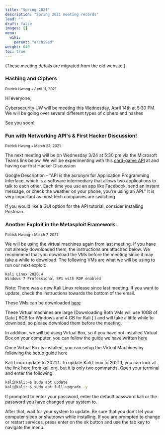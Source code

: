 ```yaml
---
title: "Spring 2021"
description: "Spring 2021 meeting records"
lead: ""
draft: false
images: []
menu:
  wiki:
    parent: "archived"
weight: 640
toc: true
---
```


(These meeting details are migrated from the old website.)

### Hashing and Ciphers

<small>Patrick Hwang • April 11, 2021</small>

Hi everyone,

Cybersecurity UW will be meeting this Wednesday, April 14th at 5:30 PM. We will be going over several different types of ciphers and hashes

See you soon!

### Fun with Networking API's & First Hacker Discussion!

<small>Patrick Hwang • March 24, 2021</small>

The next meeting will be on Wednesday 3/24 at 5:30 pm via the Microsoft Teams link below.
We will be experimenting with this [card-game API](https://www.deckofcardsapi.com) at and having our first Hacker Discussion

Google Description - "API is the acronym for Application Programming Interface, which is a software intermediary that allows two applications to talk to each other.
Each time you use an app like Facebook, send an instant message, or check the weather on your phone, you're using an API." It is very important as most tech companies are switching

If you would like a GUI option for the API tutorial, consider installing Postman.

### Another Exploit in the Metasploit Framework.

<small>Patrick Hwang • March 7, 2021</small>

We will be using the virtual machines again from last meeting. If you have not already downloaded them, the instructions are attached below. We recommend that you download the VMs before the meeting since it may take a while to download. The following VMs are what we will be using to run our next exploit:

```text
Kali Linux 2020.4
Windows 7 Professional SP1 with RDP enabled
```

Note: There was a new Kali Linux release since last meeting. If you want to update, check the instructions towards the bottom of the email.

These VMs can be downloaded [here](https://uwmadison.box.com/v/CSEC-Virtual-Box-VMs)

These Virtual machines are large (Downloading Both VMs will use 10GB of Data [ 6GB for Windows and 4 GB for Kali ] ) and will take a little while to download, so please download them before the meeting.

In addition, we will be using Virtual Box, so if you have not installed Virtual Box on your computer, you can follow the guide we have written [here](https://uwmadison.app.box.com/v/CSEC-Install-Virtual-Box)

Once Virtual Box is installed, you can setup the Virtual Machines by following the setup guide here

Kali Linux update to 2021.1:
To update Kali Linux to 2021.1, you can look at the [link here](https://www.kali.org/docs/general-use/updating-kali/) from kali.org, but it is only two commands.
Open your terminal and enter the following:

```sh
kali@kali:~$ sudo apt update
kali@kali:~$ sudo apt full-upgrade -y
```

If prompted to enter your password, enter the default password kali or the password you have changed your system to.

After that, wait for your system to update. Be sure that you don't let your computer sleep or shutdown while installing. If you are prompted to change or restart services, press enter on the ok button and use the tab key to navigate the menu.

